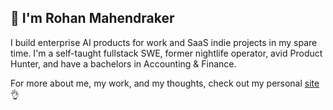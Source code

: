 ## 👋 I'm Rohan Mahendraker

I build enterprise AI products for work and SaaS indie projects in my spare time. I'm a self-taught fullstack SWE, former nightlife operator, avid Product Hunter, and have a bachelors in Accounting & Finance.


For more about me, my work, and my thoughts, check out my personal [site](https://www.mahendraker.com/) 👌




